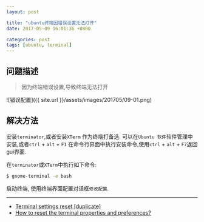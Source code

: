 ```yaml
---
layout: post

title: "ubuntu终端因错误设置无法打开"
date: 2017-05-09 16:01:36 +0800

categories: post
tags: [ubuntu, terminal]
---
```


## 问题描述
>因为终端错误设置,导致终端无法打开

![错误配置]({{ site.url }}/assets/images/201705/09-01.png)

## 解决方法

安装`terminator`,或者安装`XTerm` 作为终端打备选.
可以在`Ubuntu 软件`软件管理中安装,或者`ctrl` + `alt` + `F1` 在命令行界面中执行安装命令,使用`ctrl` + `alt` + `F7`返回gui界面.

在`terminator`或`XTerm`中执行如下命令:

```bash
$ gnome-terminal -e bash
```
启动终端, 使用终端界面配置对话框`修改配置`.

---
- [Terminal settings reset [duplicate]](https://askubuntu.com/questions/837796/terminal-settings-reset)
- [How to reset the terminal properties and preferences?](https://askubuntu.com/questions/14487/how-to-reset-the-terminal-properties-and-preferences)
